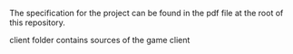 The specification for the project can be found in the pdf file at the root of this repository.

client folder contains sources of the game client
